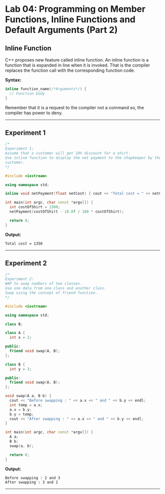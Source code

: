 # Lab 04: Programming on Member Functions, Inline Functions and Default Arguments (Part 2)

## Inline Function
C++ proposes new feature called inline function. An inline function is a function that is expanded in line when it is invoked. That is the compiler replaces the function call with the corresponding function code.

**Syntax:**
```c++
inline function_name(/*Arguments*/) {
  // Function body
}
```

Remember that it is a request to the compiler not a command so, the compiler has power to deny.

---

## Experiment 1
```c++
/*
Experiment 1:
Assume that a customer will get 10% discount for a shirt.
Use inline function to display the net payment to the shopkeeper by the
customer.
*/

#include <iostream>

using namespace std;

inline void netPayment(float netCost) { cout << "Total cost = " << netCost; }

int main(int argc, char const *argv[]) {
  int costOfShirt = 1500;
  netPayment(costOfShirt - 10.0f / 100 * costOfShirt);

  return 0;
}
```

**Output:**
```output
Total cost = 1350
```

---

## Experiment 2
```c++
/*
Experiment 2:
WAP to swap numbers of two classes.
Use one data from one class and another class.
Swap using the concept of friend function.
*/

#include <iostream>

using namespace std;

class B;

class A {
  int x = 2;

public:
  friend void swap(A, B);
};

class B {
  int y = 3;

public:
  friend void swap(A, B);
};

void swap(A a, B b) {
  cout << "Before swapping : " << a.x << " and " << b.y << endl;
  int temp = a.x;
  a.x = b.y;
  b.y = temp;
  cout << "After swapping : " << a.x << " and " << b.y << endl;
}

int main(int argc, char const *argv[]) {
  A a;
  B b;
  swap(a, b);

  return 0;
}
```

**Output:**
```output
Before swapping : 2 and 3
After swapping : 3 and 2
```

---